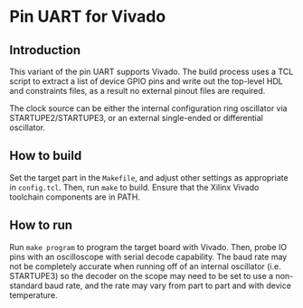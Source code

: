 # Pin UART for Vivado

## Introduction

This variant of the pin UART supports Vivado.  The build process uses a TCL script to extract a list of device GPIO pins and write out the top-level HDL and constraints files, as a result no external pinout files are required.

The clock source can be either the internal configuration ring oscillator via STARTUPE2/STARTUPE3, or an external single-ended or differential oscillator.

## How to build

Set the target part in the `Makefile`, and adjust other settings as appropriate in `config.tcl`.  Then, run `make` to build.  Ensure that the Xilinx Vivado toolchain components are in PATH.

## How to run

Run `make program` to program the target board with Vivado.  Then, probe IO pins with an oscilloscope with serial decode capability.  The baud rate may not be completely accurate when running off of an internal oscillator (i.e. STARTUPE3) so the decoder on the scope may need to be set to use a non-standard baud rate, and the rate may vary from part to part and with device temperature.
